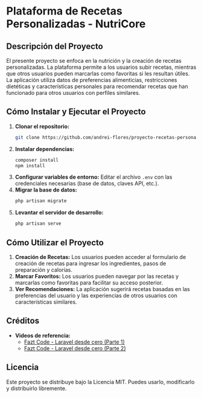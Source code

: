 # Plataforma de Recetas Personalizadas - NutriCore

## Descripción del Proyecto
El presente proyecto se enfoca en la nutrición y la creación de recetas personalizadas. La plataforma permite a los usuarios subir recetas, mientras que otros usuarios pueden marcarlas como favoritas si les resultan útiles. La aplicación utiliza datos de preferencias alimenticias, restricciones dietéticas y características personales para recomendar recetas que han funcionado para otros usuarios con perfiles similares.

## Cómo Instalar y Ejecutar el Proyecto
1. **Clonar el repositorio:**
   ```bash
   git clone https://github.com/andrei-flores/proyecto-recetas-personalizadas.git
   ```
2. **Instalar dependencias:**
   ```bash
   composer install
   npm install
   ```
3. **Configurar variables de entorno:** Editar el archivo `.env` con las credenciales necesarias (base de datos, claves API, etc.).
4. **Migrar la base de datos:**
   ```bash
   php artisan migrate
   ```
5. **Levantar el servidor de desarrollo:**
   ```bash
   php artisan serve
   ```

## Cómo Utilizar el Proyecto
1. **Creación de Recetas:** Los usuarios pueden acceder al formulario de creación de recetas para ingresar los ingredientes, pasos de preparación y calorías.
2. **Marcar Favoritos:** Los usuarios pueden navegar por las recetas y marcarlas como favoritas para facilitar su acceso posterior.
3. **Ver Recomendaciones:** La aplicación sugerirá recetas basadas en las preferencias del usuario y las experiencias de otros usuarios con características similares.

## Créditos
- **Videos de referencia:**
  - [Fazt Code - Laravel desde cero (Parte 1)](https://www.youtube.com/watch?v=_Rsen6614Dg&t=247s&ab_channel=FaztCode)
  - [Fazt Code - Laravel desde cero (Parte 2)](https://www.youtube.com/watch?v=uU7tWbyqKXc&t=494s&ab_channel=FaztCode)

## Licencia
Este proyecto se distribuye bajo la Licencia MIT. Puedes usarlo, modificarlo y distribuirlo libremente.